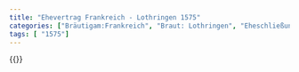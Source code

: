 ```yaml
---
title: "Ehevertrag Frankreich - Lothringen 1575"
categories: ["Bräutigam:Frankreich", "Braut: Lothringen", "Eheschließung vollzogen?:Ja", "verschiedenkonfessionelle Ehe?:Nein", "Dynastie Bräutigam:Valois", "Akteur Bräutigam:Valois", "Akteur Braut:Lothringen", "Textbezug?:nein", "Ständisch?:nein", "Ratifikation?:nein", "Sonstiges?:nein", "Bräutigam:Frankreich", "Braut: Lothringen"]
tags: [ "1575"]
---
```

<!--more-->
{{<v97>}}